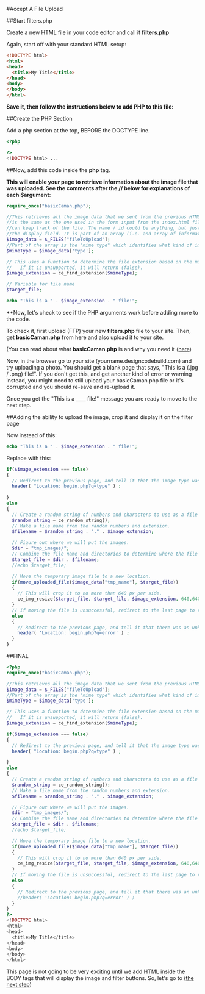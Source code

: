 #Accept A File Upload

##Start filters.php

Create a new HTML file in your code editor and call it **filters.php**

Again, start off with your standard HTML setup:

```html
<!DOCTYPE html>
<html>
<head>
  <title>My Title</title>
</head>
<body>
</body>
</html>
```
**Save it, then follow the instructions below to add PHP to this file:**

##Create the PHP Section

Add a php section at the top, BEFORE the DOCTYPE line.

```php
<?php

?>
<!DOCTYPE html> ...
```
##Now, add this code inside the **php** tag.

**This will enable your page to retrieve information about the image file that was uploaded. See the comments after the // below for explanations of each $argument:**

```php
require_once("basicCaman.php");

//This retrieves all the image data that we sent from the previous HTML file. Note the "fileToUpload" name 
//is the same as the one used in the form input from the index.html file. This is important, so the two pages 
//can keep track of the file. The name / id could be anything, but just needs to match between the form and 
//the display field. It is part of an array (i.e. and array of information about the uploaded file):
$image_data = $_FILES["fileToUpload"];
//Part of the array is the "mime type" which identifies what kind of image it is that we're using.
$mimeType = $image_data['type'];

// This uses a function to determine the file extension based on the mime type.
//   If it is unsupported, it will return (false).
$image_extension = ce_find_extension($mimeType);

// Variable for file name
$target_file;

echo "This is a " . $image_extension . " file!";

```
**Now, let's check to see if the PHP arguments work before adding more to the code.

To check it, first upload (FTP) your new **filters.php** file to your site. Then, get **basicCaman.php** from here and also upload it to your site. 

(You can read about what **basicCaman.php** is and why you need it 
([here](basiccamanjs/blob/master/docs/AboutBasicCamanPHP.md))

Now, in the browser go to your site (yourname.designcodebuild.com) and try uploading a photo. You should get a blank page that says, "This is a (.jpg / .png) file!". If you don't get this, and get another kind of error or warning instead, you might need to still upload your basicCaman.php file or it's corrupted and you should re-save and re-upload it. 

Once you get the "This is a ____ file!" message you are ready to move to the next step. 

##Adding the ability to upload the image, crop it and display it on the filter page

Now instead of this:

```php
echo "This is a " . $image_extension . " file!";
```

Replace with this:

```php
if($image_extension === false)
{
  // Redirect to the previous page, and tell it that the image type was incorrect.
  header( "Location: begin.php?q=type" ) ;
  
}
else
{
  // Create a random string of numbers and characters to use as a file name.
  $random_string = ce_random_string();
  // Make a file name from the random numbers and extension.
  $filename = $random_string . "." . $image_extension;

  // Figure out where we will put the images.
  $dir = "tmp_images/";
  // Combine the file name and directories to determine where the file will go
  $target_file = $dir . $filename;
  //echo $target_file;

  // Move the temporary image file to a new location.
  if(move_uploaded_file($image_data["tmp_name"], $target_file))
  {
    // This will crop it to no more than 640 px per side.
    ce_img_resize($target_file, $target_file, $image_extension, 640,640,true);
  }
  // If moving the file is unsuccessful, redirect to the last page to report that it didn't work.
  else
  {
    // Redirect to the previous page, and tell it that there was an unknown error
    header( 'Location: begin.php?q=error' ) ;
  }
}
```

##FINAL

```php
<?php
require_once("basicCaman.php");

//This retrieves all the image data that we sent from the previous HTML file.  It is an array.
$image_data = $_FILES["fileToUpload"];
//Part of the array is the "mime type" which identifies what kind of image it is that we're using.
$mimeType = $image_data['type'];

// This uses a function to determine the file extension based on the mime type.
//   If it is unsupported, it will return (false).
$image_extension = ce_find_extension($mimeType);

if($image_extension === false)
{
  // Redirect to the previous page, and tell it that the image type was incorrect.
  header( "Location: begin.php?q=type" ) ;

}
else
{
  // Create a random string of numbers and characters to use as a file name.
  $random_string = ce_random_string();
  // Make a file name from the random numbers and extension.
  $filename = $random_string . "." . $image_extension;

  // Figure out where we will put the images.
  $dir = "tmp_images/";
  // Combine the file name and directories to determine where the file will go
  $target_file = $dir . $filename;
  //echo $target_file;

  // Move the temporary image file to a new location.
  if(move_uploaded_file($image_data["tmp_name"], $target_file))
  {
    // This will crop it to no more than 640 px per side.
    ce_img_resize($target_file, $target_file, $image_extension, 640,640,true);
  }
  // If moving the file is unsuccessful, redirect to the last page to report that it didn't work.
  else
  {
    // Redirect to the previous page, and tell it that there was an unknown error
    //header( 'Location: begin.php?q=error' ) ;
  }
}
?>
<!DOCTYPE html>
<html>
<head>
  <title>My Title</title>
</head>
<body>
</body>
</html>

```
This page is not going to be very exciting until we add HTML inside the BODY tags that will display the image and filter buttons. So, let's go to ([the next step](2-ConnectToFilters.md))
